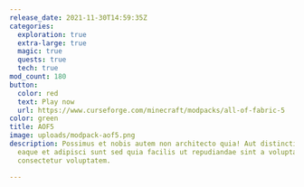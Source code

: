 ```yaml
---
release_date: 2021-11-30T14:59:35Z
categories:
  exploration: true
  extra-large: true
  magic: true
  quests: true
  tech: true
mod_count: 180
button:
  color: red
  text: Play now
  url: https://www.curseforge.com/minecraft/modpacks/all-of-fabric-5
color: green
title: AOF5
image: uploads/modpack-aof5.png
description: Possimus et nobis autem non architecto quia! Aut distinctio rerum qui numquam
  eaque et adipisci sunt sed quia facilis ut repudiandae sint a voluptas dolor est
  consectetur voluptatem.

---
```

